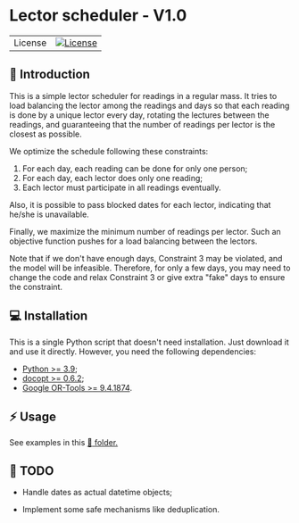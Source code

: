 Lector scheduler - V1.0
================================================================================

<table>
<tr>
  <td>License</td>
  <td>
    <a href="https://github.com/ceandrade/lector_scheduling/blob/master/LICENSE.md">
    <img src="https://img.shields.io/badge/license-BSD--like-blue" alt="License" />
    </a>
  </td>
</tr>
</table>

:speech_balloon: Introduction
--------------------------------------------------------------------------------

This is a simple lector scheduler for readings in a regular mass. It tries to
load balancing the lector among the readings and days so that each reading is
done by a unique lector every day, rotating the lectures between the readings,
and guaranteeing that the number of readings per lector is the closest as
possible.

We optimize the schedule following these constraints:

  1) For each day, each reading can be done for only one person;
  2) For each day, each lector does only one reading;
  3) Each lector must participate in all readings eventually.

Also, it is possible to pass blocked dates for each lector, indicating that
he/she is unavailable.

Finally, we maximize the minimum number of readings per lector. Such an
objective function pushes for a load balancing between the lectors.

Note that if we don't have enough days, Constraint 3 may be violated, and the
model will be infeasible. Therefore, for only a few days, you may need to
change the code and relax Constraint 3 or give extra "fake" days to ensure the
constraint.

:computer: Installation
--------------------------------------------------------------------------------

This is a single Python script that doesn't need installation. Just download it
and use it directly. However, you need the following dependencies:

- [Python >= 3.9](https://www.python.org);
- [docopt >= 0.6.2](http://docopt.org);
- [Google OR-Tools >= 9.4.1874](https://developers.google.com/optimization).

:zap: Usage
--------------------------------------------------------------------------------

See examples in this
[:open_file_folder: folder.](https://github.com/ceandrade/lector_scheduling/tree/master/examples)

:construction_worker: TODO
--------------------------------------------------------------------------------

- Handle dates as actual datetime objects;

- Implement some safe mechanisms like deduplication.